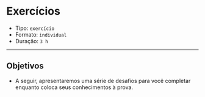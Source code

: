# Exercícios

* Tipo: `exercício`
* Formato: `individual`
* Duração: `3 h`

***

## Objetivos

* A seguir, apresentaremos uma série de desafios para você completar enquanto
  coloca seus conhecimentos à prova.
